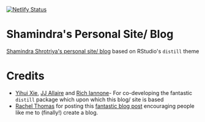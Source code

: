 [![Netlify Status](https://api.netlify.com/api/v1/badges/902e0dd6-7868-4e73-9b1a-c9114d53f6b6/deploy-status)](https://app.netlify.com/sites/ss-personal-distill-blog/deploys)

# Shamindra's Personal Site/ Blog

[Shamindra Shrotriya's personal site/ blog](https://www.shamindras.com/) based on RStudio's `distill` theme

# Credits

- [Yihui Xie](https://yihui.name/), [JJ Allaire](https://github.com/jjallaire) and [Rich Iannone](https://twitter.com/riannone)- For co-developing the fantastic `distill` package which upon which this blog/ site is based
- [Rachel Thomas](http://www.fast.ai/) for posting this [fantastic blog post](http://www.fast.ai/2017/04/06/alternatives/) encouraging people like me to (finally!) create a blog.
